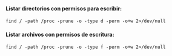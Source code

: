 #### Listar directorios con permisos para escribir:

    find / -path /proc -prune -o -type d -perm -o+w 2>/dev/null

#### Listar archivos con permisos de escritura:

    find / -path /proc -prune -o -type f -perm -o+w 2>/dev/null
    
